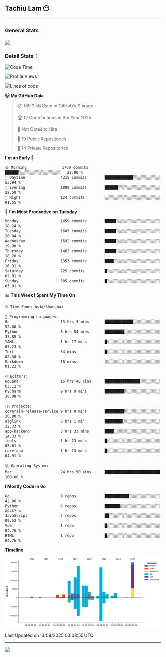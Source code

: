 <h2>Tachiu Lam 😶

---

### General Stats：

<a href="https://github.com/TachiuLam/TachiuLam">
  <img align="center" src="https://github-readme-stats.vercel.app/api?username=tachiulam&show_icons=true&theme=tokyonight&include_all_commits=true&count_private=true" />
</a>

[//]: # (![]&#40;https://github-readme-stats.vercel.app/api/wakatime?username=tachiulam&api_domain=wakapi.einverne.info&bg_color=2D3748&title_color=2F855A&icon_color=2F855A&text_color=ffffff&custom_title=Most%20Used%20Languages&layout=compact&#41;)

### Detail Stats：
<!--START_SECTION:waka-->
![Code Time](http://img.shields.io/badge/Code%20Time-1%2C049%20hrs%2025%20mins-blue)

![Profile Views](http://img.shields.io/badge/Profile%20Views-0-blue)

![Lines of code](https://img.shields.io/badge/From%20Hello%20World%20I%27ve%20Written-1.1%20million%20lines%20of%20code-blue)

**🐱 My GitHub Data** 

> 📦 169.3 kB Used in GitHub's Storage 
 > 
> 🏆 12 Contributions in the Year 2025
 > 
> 🚫 Not Opted to Hire
 > 
> 📜 19 Public Repositories 
 > 
> 🔑 14 Private Repositories 
 > 
**I'm an Early 🐤** 

```text
🌞 Morning                1760 commits        ██████░░░░░░░░░░░░░░░░░░░   22.00 % 
🌆 Daytime                4315 commits        █████████████░░░░░░░░░░░░   53.94 % 
🌃 Evening                1800 commits        ██████░░░░░░░░░░░░░░░░░░░   22.50 % 
🌙 Night                  124 commits         ░░░░░░░░░░░░░░░░░░░░░░░░░   01.55 % 
```
📅 **I'm Most Productive on Tuesday** 

```text
Monday                   1459 commits        █████░░░░░░░░░░░░░░░░░░░░   18.24 % 
Tuesday                  1603 commits        █████░░░░░░░░░░░░░░░░░░░░   20.04 % 
Wednesday                1592 commits        █████░░░░░░░░░░░░░░░░░░░░   19.90 % 
Thursday                 1462 commits        █████░░░░░░░░░░░░░░░░░░░░   18.28 % 
Friday                   1353 commits        ████░░░░░░░░░░░░░░░░░░░░░   16.91 % 
Saturday                 225 commits         █░░░░░░░░░░░░░░░░░░░░░░░░   02.81 % 
Sunday                   305 commits         █░░░░░░░░░░░░░░░░░░░░░░░░   03.81 % 
```


📊 **This Week I Spent My Time On** 

```text
🕑︎ Time Zone: Asia/Shanghai

💬 Programming Languages: 
Go                       13 hrs 3 mins       █████████████░░░░░░░░░░░░   52.60 % 
Python                   8 hrs 54 mins       █████████░░░░░░░░░░░░░░░░   35.85 % 
YAML                     1 hr 17 mins        █░░░░░░░░░░░░░░░░░░░░░░░░   05.23 % 
Text                     34 mins             █░░░░░░░░░░░░░░░░░░░░░░░░   02.30 % 
Markdown                 18 mins             ░░░░░░░░░░░░░░░░░░░░░░░░░   01.22 % 

🔥 Editors: 
GoLand                   15 hrs 40 mins      ████████████████░░░░░░░░░   63.12 % 
PyCharm                  9 hrs 9 mins        █████████░░░░░░░░░░░░░░░░   36.88 % 

🐱‍💻 Projects: 
corerain-release-service 9 hrs 8 mins        █████████░░░░░░░░░░░░░░░░   36.80 % 
alglink                  8 hrs 1 min         ████████░░░░░░░░░░░░░░░░░   32.33 % 
app-backend              3 hrs 33 mins       ████░░░░░░░░░░░░░░░░░░░░░   14.33 % 
tools                    1 hr 23 mins        █░░░░░░░░░░░░░░░░░░░░░░░░   05.61 % 
core-app                 1 hr 13 mins        █░░░░░░░░░░░░░░░░░░░░░░░░   04.91 % 

💻 Operating System: 
Mac                      24 hrs 50 mins      █████████████████████████   100.00 % 
```

**I Mostly Code in Go** 

```text
Go                       9 repos             ███████████░░░░░░░░░░░░░░   42.86 % 
Python                   6 repos             ███████░░░░░░░░░░░░░░░░░░   28.57 % 
JavaScript               2 repos             ██░░░░░░░░░░░░░░░░░░░░░░░   09.52 % 
Vue                      1 repo              █░░░░░░░░░░░░░░░░░░░░░░░░   04.76 % 
HTML                     1 repo              █░░░░░░░░░░░░░░░░░░░░░░░░   04.76 % 
```



**Timeline**

![Lines of Code chart](https://raw.githubusercontent.com/TachiuLam/TachiuLam/master/assets/bar_graph.png)


 Last Updated on 13/08/2025 03:08:55 UTC
<!--END_SECTION:waka-->

---

<img src="https://imgur.com/rilHVxA.png" />
<!--img align="center" alt="GIF" src="https://raw.githubusercontent.com/TachiuLam/tachiulam/dev/static/img/coding-freak.gif?raw=true" width="420" height="280" />

